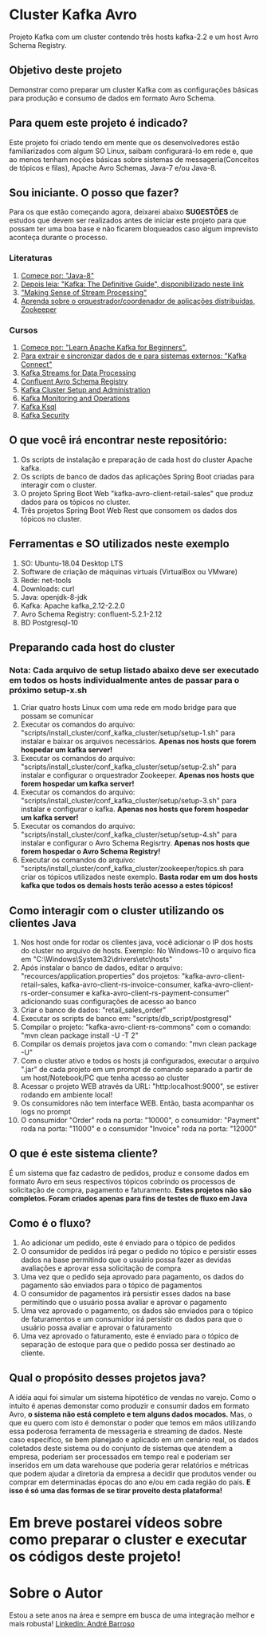 # Cluster Kafka Avro
Projeto Kafka com um cluster contendo três hosts kafka-2.2 e um host Avro Schema Registry.

## Objetivo deste projeto
Demonstrar como preparar um cluster Kafka com as configurações básicas para produção e consumo de dados em formato Avro Schema.

## Para quem este projeto é indicado?
Este projeto foi criado tendo em mente que os desenvolvedores estão familiarizados com algum SO Linux, saibam configurará-lo em rede e, que ao menos tenham noções básicas sobre sistemas de messageria(Conceitos de tópicos e filas), Apache Avro Schemas, Java-7 e/ou Java-8.

## Sou iniciante. O posso que fazer?
Para os que estão começando agora, deixarei abaixo **SUGESTÕES** de estudos que devem ser realizados antes de iniciar este projeto para que possam ter uma boa base e não ficarem bloqueados caso algum imprevisto aconteça durante o processo.

### Literaturas
1. [Comece por: "Java-8"](https://howtodoinjava.com/java8/)
2. [Depois leia: "Kafka: The Definitive Guide", disponibilizado neste link](https://www.confluent.io/resources/?_ga=2.5496883.1489748109.1559990952-721488887.1559164543)
3. ["Making Sense of Stream Processing"](https://www.confluent.io/resources/?_ga=2.5496883.1489748109.1559990952-721488887.1559164543)
4. [Aprenda sobre o orquestrador/coordenador de aplicações distribuídas, Zookeeper](https://www.amazon.com/ZooKeeper-Distributed-Coordination-Flavio-Junqueira-ebook/dp/B00GRCODKS)

### Cursos
1. [Comece por: "Learn Apache Kafka for Beginners".](https://www.udemy.com/course/apache-kafka/)
2. [Para extrair e sincronizar dados de e para sistemas externos: "Kafka Connect"](https://www.udemy.com/kafka-connect/)
2. [Kafka Streams for Data Processing](https://www.udemy.com/kafka-streams/)
3. [Confluent Avro Schema Registry](https://www.udemy.com/confluent-schema-registry/)
4. [Kafka Cluster Setup and Administration](https://www.udemy.com/kafka-cluster-setup/)
5. [Kafka Monitoring and Operations](https://www.udemy.com/kafka-monitoring-and-operations/)
6. [Kafka Ksql](https://www.udemy.com/kafka-ksql/)
7. [Kafka Security](https://www.udemy.com/apache-kafka-security/)

## O que você irá encontrar neste repositório:
1. Os scripts de instalação e preparação de cada host do cluster Apache kafka.
2. Os scripts de banco de dados das aplicações Spring Boot criadas para interagir com o cluster.
3. O projeto Spring Boot Web "kafka-avro-client-retail-sales" que produz dados para os tópicos no cluster.
4. Três projetos Spring Boot Web Rest que consomem os dados dos tópicos no cluster.

## Ferramentas e SO utilizados neste exemplo
1. SO: Ubuntu-18.04 Desktop LTS
2. Software de criação de máquinas virtuais (VirtualBox ou VMware)
3. Rede: net-tools
4. Downloads: curl
5. Java: openjdk-8-jdk
6. Kafka: Apache kafka_2.12-2.2.0
7. Avro Schema Registry: confluent-5.2.1-2.12
8. BD Postgresql-10

## Preparando cada host do cluster
### Nota: Cada arquivo de setup listado abaixo deve ser executado em todos os hosts individualmente antes de passar para o próximo setup-x.sh
1. Criar quatro hosts Linux com uma rede em modo bridge para que possam se comunicar
2. Executar os comandos do arquivo: "scripts/install_cluster/conf_kafka_cluster/setup/setup-1.sh" para instalar e baixar os arquivos necessários. **Apenas nos hosts que forem hospedar um kafka server!**
3. Executar os comandos do arquivo: "scripts/install_cluster/conf_kafka_cluster/setup/setup-2.sh" para instalar e configurar o orquestrador Zookeeper. **Apenas nos hosts que forem hospedar um kafka server!**
4. Executar os comandos do arquivo: "scripts/install_cluster/conf_kafka_cluster/setup/setup-3.sh" para instalar e configurar o kafka. **Apenas nos hosts que forem hospedar um kafka server!**
5. Executar os comandos do arquivo: "scripts/install_cluster/conf_kafka_cluster/setup/setup-4.sh" para instalar e configurar o Avro Schema Regisrtry. **Apenas nos hosts que forem hospedar o Avro Schema Registry!**
6. Executar os comandos do arquivo: "scripts/install_cluster/conf_kafka_cluster/zookeeper/topics.sh para criar os tópicos utilizados neste exemplo. **Basta rodar em um dos hosts kafka que todos os demais hosts terão acesso a estes tópicos!**

## Como interagir com o cluster utilizando os clientes Java
1. Nos host onde for rodar os clientes java, você adicionar o IP dos hosts do cluster no arquivo de hosts. Exemplo: No Windows-10 o arquivo fica em "C:\Windows\System32\drivers\etc\hosts"
2. Após instalar o banco de dados, editar o arquivo: "recources/application.properties" dos projetos: "kafka-avro-client-retail-sales, kafka-avro-client-rs-invoice-consumer, kafka-avro-client-rs-order-consumer e kafka-avro-client-rs-payment-consumer" adicionando suas configurações de acesso ao banco
3. Criar o banco de dados: "retail_sales_order"
4. Executar os scripts de banco em: "scripts/db_script/postgresql"
5. Compilar o projeto: "kafka-avro-client-rs-commons" com o comando: "mvn clean package install -U -T 2"
6. Compilar os demais projetos java com o comando: "mvn clean package -U"
7. Com o cluster ativo e todos os hosts já configurados, executar o arquivo ".jar" de cada projeto em um prompt de comando separado a partir de um host/Notebook/PC que tenha acesso ao cluster
8. Acessar o projeto WEB através da URL: "http:localhost:9000", se estiver rodando em ambiente local!
9. Os consumidores não tem interface WEB. Então, basta acompanhar os logs no prompt
10. O consumidor "Order" roda na porta: "10000", o consumidor: "Payment" roda na porta: "11000" e o consumidor "Invoice" roda na porta: "12000"

## O que é este sistema cliente?
É um sistema que faz cadastro de pedidos, produz e consome dados em formato Avro em seus respectivos tópicos cobrindo os processos de solicitação de compra, pagamento e faturamento.
**Estes projetos não são completos. Foram criados apenas para fins de testes de fluxo em Java**

## Como é o fluxo?
1. Ao adicionar um pedido, este é enviado para o tópico de pedidos
2. O consumidor de pedidos irá pegar o pedido no tópico e persistir esses dados na base permitindo que o usuário possa fazer as devidas avaliações e aprovar essa solicitação de compra
3. Uma vez que o pedido seja aprovado para pagamento, os dados do pagamento são enviados para o tópico de pagamentos
4. O consumidor de pagamentos irá persistir esses dados na base permitindo que o usuário possa avaliar e aprovar o pagamento
5. Uma vez aprovado o pagamento, os dados são enviados para o tópico de faturamentos e um consumidor irá persistir os dados para que o usuário possa avaliar e aprovar o faturamento
6. Uma vez aprovado o faturamento, este é enviado para o tópico de separação de estoque para que o pedido possa ser destinado ao cliente.


## Qual o propósito desses projetos java?
A idéia aqui foi simular um sistema hipotético de vendas no varejo. Como o intuito é apenas demonstar como produzir e consumir dados em formato Avro, **o sistema não está completo e tem alguns dados mocados.**
Mas, o que eu quero com isto é demonstar o poder que temos em mãos utilizando essa poderosa ferramenta de messageria e streaming de dados.
Neste caso específico, se bem planejado e aplicado em um cenário real, os dados coletados deste sistema ou do conjunto de sistemas que atendem a empresa, poderiam ser processados em tempo real e 
poderiam ser inseridos em um data warehouse que poderia gerar relatórios e métricas que podem ajudar a diretoria da empresa a decidir que produtos vender ou comprar em determinadas épocas do ano e/ou em cada região do país.
**E isso é só uma das formas de se tirar proveito desta plataforma!**

# **Em breve postarei vídeos sobre como preparar o cluster e executar os códigos deste projeto!**

# Sobre o Autor
Estou a sete anos na área e sempre em busca de uma integração melhor e mais robusta!
[Linkedin: André Barroso](http://www.linkedin.com/pub/andré-barroso/33/708/a87)